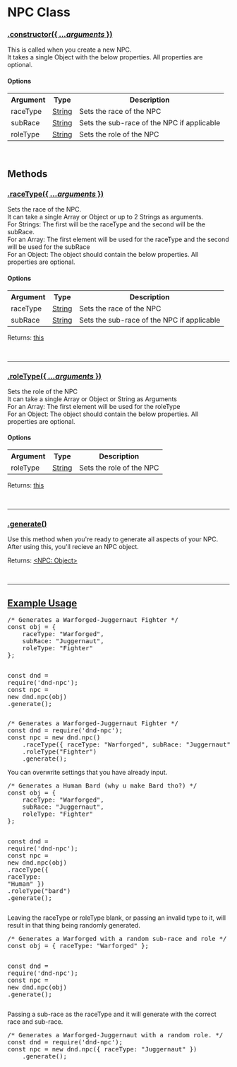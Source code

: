 <script>const page = "class"</script>
<a name="top"></a>
<h1 class="title"><b>NPC Class</b></h1>
<h3><a class="method" name="constructor" href="#constructor"><b>.constructor(<span class="args">{ <i>...arguments</i> }</span>)</b></a></h3>
<div class="embed">
	<p class="description">This is called when you create a new NPC.<br>
	It takes a single Object with the below properties. All properties are optional.</p>
	<h4><b>Options</b></h4>
	<table>
	<tr>
		<th>Argument</th>
		<th>Type</th>
		<th>Description</th>
	</tr><tr>
		<td>raceType</td>
		<td><a href="https://developer.mozilla.org/en-US/docs/Web/JavaScript/Reference/Global_Objects/String">String</a></td>
		<td>Sets the race of the NPC</td>
	</tr><tr>
		<td>subRace</td>
		<td><a href="https://developer.mozilla.org/en-US/docs/Web/JavaScript/Reference/Global_Objects/String">String</a></td>
		<td>Sets the sub-race of the NPC if applicable</td>
	</tr><tr>
		<td>roleType</td>
		<td><a href="https://developer.mozilla.org/en-US/docs/Web/JavaScript/Reference/Global_Objects/String">String</a></td>
		<td>Sets the role of the NPC</td>
	</tr>
	</table>
</div><br>
<h2><b>Methods</b></h2>
<h3><a class="method" name="raceType" href="#raceType"><b>.raceType(<span class="args">{ <i>...arguments</i> }</span>)</b></a></h3>
<div class="embed">
	<p class="description">Sets the race of the NPC.<br>
	It can take a single Array or Object or up to 2 Strings as arguments.<br>
	For Strings: The first will be the raceType and the second will be the subRace.<br>
	For an Array: The first element will be used for the raceType and the second will be used for the subRace<br>
	For an Object: The object should contain the below properties. All properties are optional.<br></p>
	<h4><b>Options</b></h4>
	<table>
	<tr>
		<th>Argument</th>
		<th>Type</th>
		<th>Description</th>
	</tr><tr>
		<td>raceType</td>
		<td><a href="https://developer.mozilla.org/en-US/docs/Web/JavaScript/Reference/Global_Objects/String">String</a></td>
		<td>Sets the race of the NPC</td>
	</tr><tr>
		<td>subRace</td>
		<td><a href="https://developer.mozilla.org/en-US/docs/Web/JavaScript/Reference/Global_Objects/String">String</a></td>
		<td>Sets the sub-race of the NPC if applicable<br></td>
	</tr>
	</table>
	<p class="returns">Returns: <a href="#top">this</a></p>
</div><br>
<hr>

<h3><a class="method" name="roleType" href="#roleType"><b>.roleType(<span class="args">{ <i>...arguments</i> }</span>)</b></a></h3>
<div class="embed">
	<p class="description">Sets the role of the NPC<br>
		It can take a single Array or Object or String as Arguments<br>
		For an Array: The first element will be used for the roleType<br>
		For an Object: The object should contain the below properties. All properties are optional.<br></p>
	<h4><b>Options</b></h4>
	<table>
	<tr>
		<th>Argument</th>
		<th>Type</th>
		<th>Description</th>
	</tr><tr>
		<td>roleType</td>
		<td><a href="https://developer.mozilla.org/en-US/docs/Web/JavaScript/Reference/Global_Objects/String">String</a></td>
		<td>Sets the role of the NPC</td>
	</tr>
	</table>
	<p class="returns">Returns: <a href="#top">this</a></p>
</div><br>
<hr>

<h3><a class="method" name="generate" href="#generate"><b>.generate()</b></a></h3>
<div class="embed">
	<p>Use this method when you're ready to generate all aspects of your NPC.<br>
		After using this, you'll recieve an NPC object.</p>
	<p class="returns">Returns: <a href="./npc/object">&lt;NPC: Object&gt;</a></p>
</div><br>
<hr>

<h2><a class="method" name="examples" href="#examples"><b>Example Usage</b></a></h2>
<pre>
<span class="comment">/* Generates a Warforged-Juggernaut Fighter */</span>
<span class="keyword">const</span> obj = {
	<span class="json">raceType</span><span class="require">:</span> <span class="string">"Warforged"</span>,
	<span class="json">subRace</span><span class="require">:</span> <span class="string">"Juggernaut"</span>,
	<span class="json">roleType</span><span class="require">:</span> <span class="string">"Fighter"</span>
};

<span class="keyword">const</span> dnd <span class="require">= require</span>(<span class="string">'dnd-npc'</span>);
<span class="keyword">const</span> npc <span class="require">=</span> <span class="keyword">new</span> dnd.<span class="json">npc</span>(obj)
	.<span class="function">generate</span>();
</pre>
<pre>
<span class="comment">/* Generates a Warforged-Juggernaut Fighter */</span>
<span class="keyword">const</span> dnd <span class="require">= require</span>(<span class="string">'dnd-npc'</span>);
<span class="keyword">const</span> npc <span class="require">=</span> <span class="keyword">new</span> dnd.<span class="json">npc</span>()
	.<span class="function">raceType</span>({ <span class="json">raceType</span><span class="require">:</span> <span class="string">"Warforged"</span>, <span class="json">subRace</span><span class="require">:</span> <span class="string">"Juggernaut"</span>})
	.<span class="function">roleType</span>(<span class="string">"Fighter"</span>)
	.<span class="function">generate</span>();
</pre>

<p>You can overwrite settings that you have already input.</p>
<pre>
<span class="comment">/* Generates a Human Bard (why u make Bard tho?) */</span>
<span class="keyword">const</span> obj = {
	<span class="json">raceType</span><span class="require">:</span> <span class="string">"Warforged"</span>,
	<span class="json">subRace</span><span class="require">:</span> <span class="string">"Juggernaut"</span>,
	<span class="json">roleType</span><span class="require">:</span> <span class="string">"Fighter"</span>
};

<span class="keyword">const</span> dnd <span class="require">= require</span>(<span class="string">'dnd-npc'</span>);
<span class="keyword">const</span> npc <span class="require">=</span> <span class="keyword">new</span> dnd.<span class="json">npc</span>(obj)
	.<span class="function">raceType</span>({ <span class="json">raceType</span><span class="require">:</span> <span class="string">"Human"</span> })
	.<span class="function">roleType</span>("bard")
	.<span class="function">generate</span>();
</pre>
<p>Leaving the raceType or roleType blank, or passing an invalid type to it, will result in that thing being randomly generated.</p>
<pre>
<span class="comment">/* Generates a Warforged with a random sub-race and role */</span>
<span class="keyword">const</span> obj = { <span class="json">raceType</span><span class="require">:</span> <span class="string">"Warforged"</span> };

<span class="keyword">const</span> dnd <span class="require">= require</span>(<span class="string">'dnd-npc'</span>);
<span class="keyword">const</span> npc <span class="require">=</span> <span class="keyword">new</span> dnd.<span class="json">npc</span>(obj)
	.<span class="function">generate</span>();
</pre>
<p>Passing a sub-race as the raceType and it will generate with the correct race and sub-race.</p>
<pre>
<span class="comment">/* Generates a Warforged-Juggernaut with a random role. */</span>
<span class="keyword">const</span> dnd <span class="require">= require</span>(<span class="string">'dnd-npc'</span>);
<span class="keyword">const</span> npc <span class="require">=</span> <span class="keyword">new</span> dnd.<span class="json">npc</span>({ <span class="json">raceType</span><span class="require">:</span> <span class="string">"Juggernaut"</span> })
	.<span class="function">generate</span>();
</pre>
